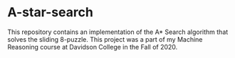# A-star-search

This repository contains an implementation of the A* Search algorithm that solves the sliding 8-puzzle. This project was a part of my Machine Reasoning course at Davidson College in the Fall of 2020. 
